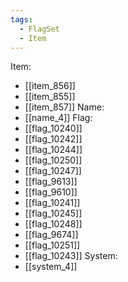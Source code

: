 ```yaml
---
tags:
  - FlagSet
  - Item
---
```

Item:
- [[item_856]]
- [[item_855]]
- [[item_857]]
Name:
- [[name_4]]
Flag:
- [[flag_10240]]
- [[flag_10242]]
- [[flag_10244]]
- [[flag_10250]]
- [[flag_10247]]
- [[flag_9613]]
- [[flag_9610]]
- [[flag_10241]]
- [[flag_10245]]
- [[flag_10248]]
- [[flag_9674]]
- [[flag_10251]]
- [[flag_10243]]
System:
- [[system_4]]
